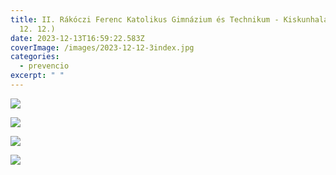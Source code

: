 ```yaml
---
title: II. Rákóczi Ferenc Katolikus Gimnázium és Technikum - Kiskunhalas (2023.
  12. 12.)
date: 2023-12-13T16:59:22.583Z
coverImage: /images/2023-12-12-3index.jpg
categories:
  - prevencio
excerpt: " "
---
```

![](/images/2023-12-12-3index.jpg)

![](/images/2023-12-12-4.jpg)

![](/images/2023-12-12-5.jpg)

![](/images/2023-12-12-6.jpg)